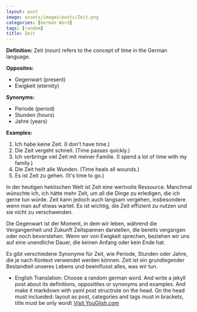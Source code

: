 ```yaml
---
layout: post
image: assets/images/posts/Zeit.png
categories: [German Word]
tags: [random]
title: Zeit
---
```


**Definition:** Zeit (noun) refers to the concept of time in the German language. 

**Opposites:** 
- Gegenwart (present)
- Ewigkeit (eternity)

**Synonyms:** 
- Periode (period)
- Stunden (hours)
- Jahre (years)

**Examples:** 
1. Ich habe keine Zeit. (I don't have time.)
2. Die Zeit vergeht schnell. (Time passes quickly.)
3. Ich verbringe viel Zeit mit meiner Familie. (I spend a lot of time with my family.)
4. Die Zeit heilt alle Wunden. (Time heals all wounds.)
5. Es ist Zeit zu gehen. (It's time to go.)

In der heutigen hektischen Welt ist Zeit eine wertvolle Ressource. Manchmal wünschte ich, ich hätte mehr Zeit, um all die Dinge zu erledigen, die ich gerne tun würde. Zeit kann jedoch auch langsam vergehen, insbesondere wenn man auf etwas wartet. Es ist wichtig, die Zeit effizient zu nutzen und sie nicht zu verschwenden.

Die Gegenwart ist der Moment, in dem wir leben, während die Vergangenheit und Zukunft Zeitspannen darstellen, die bereits vergangen oder noch bevorstehen. Wenn wir von Ewigkeit sprechen, beziehen wir uns auf eine unendliche Dauer, die keinen Anfang oder kein Ende hat.

Es gibt verschiedene Synonyme für Zeit, wie Periode, Stunden oder Jahre, die je nach Kontext verwendet werden können. Zeit ist ein grundlegender Bestandteil unseres Lebens und beeinflusst alles, was wir tun.

- English Translation:
Choose a random german word. And write a jekyll post about its definitions, oppositites or synonyms and examples. And make it markdown with yaml post structrute on the head. On the head must inclueded: layout as post, categories and tags must in brackets, title must be only word\ <a id="yg-widget-0" class="youglish-widget" data-query="Zeit" data-lang="german" data-components="8412" data-auto-start="0" data-bkg-color="theme_light" data-title="How%20to%20pronounce%20Zeit%20in%20German"  rel="nofollow" href="https://youglish.com">Visit YouGlish.com</a><script async src="https://youglish.com/public/emb/widget.js" charset="utf-8"></script>
